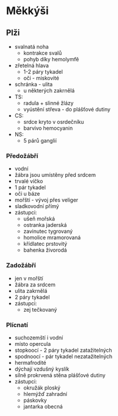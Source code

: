 # Měkkýši

## Plži

- svalnatá noha
  - kontrakce svalů
  - pohyb díky hemolymfě
- zřetelná hlava
  - 1-2 páry tykadel
  - oči - miskovité
- schránka - ulita
  - u některých zakrnělá
- TS:
  - radula + slinné žlázy
  - vyústění střeva - do plášťové dutiny
- CS:
  - srdce kryto v osrdečníku
  - barvivo hemocyanin
- NS:
  - 5 párů ganglií

### Předožábří

- vodní
- žábra jsou umístěny před srdcem
- trvalé víčko
- 1 pár tykadel
- oči u báze
- mořští - vývoj přes veliger
- sladkovodní přímý
- zástupci:
  - ušeň mořská
  - ostranka jaderská
  - zavinutec tygrovaný
  - homolice mramorovaná
  - křídlatec prstovitý
  - bahenka živorodá

### Zadožábří

- jen v mořští
- žábra za srdcem
- ulita zakrnělá
- 2 páry tykadel
- zástupci:
  - zej tečkovaný

### Plícnatí

- suchozemští i vodní
- místo opercula
- stopkoocí - 2 páry tykadel zatažitelných
- spodnoocí - pár tykadel nezatažitelných
- hermafrodité
- dýchají vzdušný kyslík
- silně prokrvená stěna plášťové dutiny
- zástupci:
  - okružák ploský
  - hlemýžď zahradní
  - páskovky
  - jantarka obecná
